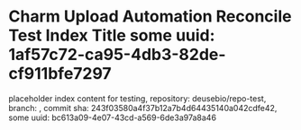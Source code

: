 # Charm Upload Automation Reconcile Test Index Title some uuid: 1af57c72-ca95-4db3-82de-cf911bfe7297
 placeholder index content for testing,  repository: deusebio/repo-test,  branch: ,  commit sha: 243f03580a4f37b12a7b4d64435140a042cdfe42,  some uuid: bc613a09-4e07-43cd-a569-6de3a97a8a46